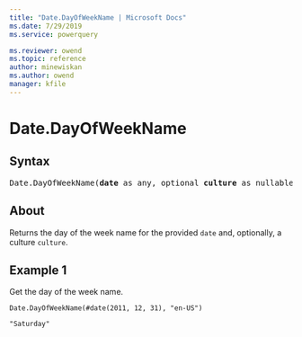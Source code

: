 ```yaml
---
title: "Date.DayOfWeekName | Microsoft Docs"
ms.date: 7/29/2019
ms.service: powerquery

ms.reviewer: owend
ms.topic: reference
author: minewiskan
ms.author: owend
manager: kfile
---
```

# Date.DayOfWeekName

## Syntax

<pre>
Date.DayOfWeekName(<b>date</b> as any, optional <b>culture</b> as nullable text)
</pre>

## About
Returns the day of the week name for the provided `date` and, optionally, a culture `culture`.

## Example 1
Get the day of the week name.

```powerquery-m
Date.DayOfWeekName(#date(2011, 12, 31), "en-US")
```

`"Saturday"`


  
